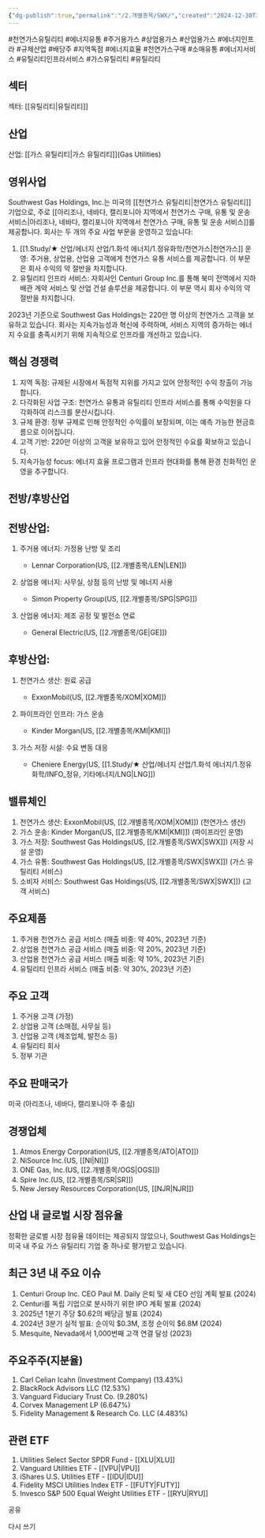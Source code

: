 ```yaml
---
{"dg-publish":true,"permalink":"/2.개별종목/SWX/","created":"2024-12-30T21:02:02.987+09:00","updated":"2025-07-29T21:37:05.244+09:00"}
---
```


#천연가스유틸리티 #에너지유통 #주거용가스 #상업용가스 #산업용가스 #에너지인프라 #규제산업 #배당주 #지역독점 #에너지효율 #천연가스구매 #소매유통 #에너지서비스 #유틸리티인프라서비스 #가스유틸리티 #유틸리티

## 섹터

섹터: [[유틸리티\|유틸리티]]

## 산업

산업: [[가스 유틸리티\|가스 유틸리티]](Gas Utilities)

## 영위사업

Southwest Gas Holdings, Inc.는 미국의 [[천연가스 유틸리티\|천연가스 유틸리티]] 기업으로, 주로 [[아리조나, 네바다, 캘리포니아 지역에서 천연가스 구매, 유통 및 운송 서비스\|아리조나, 네바다, 캘리포니아 지역에서 천연가스 구매, 유통 및 운송 서비스]]를 제공합니다. 회사는 두 개의 주요 사업 부문을 운영하고 있습니다:

1. [[1.Study/★ 산업/에너지 산업/1.화석 에너지/1.정유화학/천연가스\|천연가스]] 운영: 주거용, 상업용, 산업용 고객에게 천연가스 유통 서비스를 제공합니다. 이 부문은 회사 수익의 약 절반을 차지합니다.
2. 유틸리티 인프라 서비스: 자회사인 Centuri Group Inc.를 통해 북미 전역에서 지하 배관 계약 서비스 및 산업 건설 솔루션을 제공합니다. 이 부문 역시 회사 수익의 약 절반을 차지합니다.

2023년 기준으로 Southwest Gas Holdings는 220만 명 이상의 천연가스 고객을 보유하고 있습니다. 회사는 지속가능성과 혁신에 주력하며, 서비스 지역의 증가하는 에너지 수요를 충족시키기 위해 지속적으로 인프라를 개선하고 있습니다.

## 핵심 경쟁력

1. 지역 독점: 규제된 시장에서 독점적 지위를 가지고 있어 안정적인 수익 창출이 가능합니다.
2. 다각화된 사업 구조: 천연가스 유통과 유틸리티 인프라 서비스를 통해 수익원을 다각화하여 리스크를 분산시킵니다.
3. 규제 환경: 정부 규제로 인해 안정적인 수익률이 보장되며, 이는 예측 가능한 현금흐름으로 이어집니다.
4. 고객 기반: 220만 이상의 고객을 보유하고 있어 안정적인 수요를 확보하고 있습니다.
5. 지속가능성 focus: 에너지 효율 프로그램과 인프라 현대화를 통해 환경 친화적인 운영을 추구합니다.

## 전방/후방산업

## 전방산업:

1. 주거용 에너지: 가정용 난방 및 조리
    
    - Lennar Corporation(US, [[2.개별종목/LEN\|LEN]])
    
2. 상업용 에너지: 사무실, 상점 등의 난방 및 에너지 사용
    
    - Simon Property Group(US, [[2.개별종목/SPG\|SPG]])
    
3. 산업용 에너지: 제조 공정 및 발전소 연료
    
    - General Electric(US, [[2.개별종목/GE\|GE]])
    

## 후방산업:

1. 천연가스 생산: 원료 공급
    
    - ExxonMobil(US, [[2.개별종목/XOM\|XOM]])
    
2. 파이프라인 인프라: 가스 운송
    
    - Kinder Morgan(US, [[2.개별종목/KMI\|KMI]])
    
3. 가스 저장 시설: 수요 변동 대응
    
    - Cheniere Energy(US, [[1.Study/★ 산업/에너지 산업/1.화석 에너지/1.정유화학/INFO_정유, 기타에너지/LNG\|LNG]])
    

## 밸류체인

1. 천연가스 생산: ExxonMobil(US, [[2.개별종목/XOM\|XOM]]) (천연가스 생산)
2. 가스 운송: Kinder Morgan(US, [[2.개별종목/KMI\|KMI]]) (파이프라인 운영)
3. 가스 저장: Southwest Gas Holdings(US, [[2.개별종목/SWX\|SWX]]) (저장 시설 운영)
4. 가스 유통: Southwest Gas Holdings(US, [[2.개별종목/SWX\|SWX]]) (가스 유틸리티 서비스)
5. 소비자 서비스: Southwest Gas Holdings(US, [[2.개별종목/SWX\|SWX]]) (고객 서비스)

## 주요제품

1. 주거용 천연가스 공급 서비스 (매출 비중: 약 40%, 2023년 기준)
2. 상업용 천연가스 공급 서비스 (매출 비중: 약 20%, 2023년 기준)
3. 산업용 천연가스 공급 서비스 (매출 비중: 약 10%, 2023년 기준)
4. 유틸리티 인프라 서비스 (매출 비중: 약 30%, 2023년 기준)

## 주요 고객

1. 주거용 고객 (가정)
2. 상업용 고객 (소매점, 사무실 등)
3. 산업용 고객 (제조업체, 발전소 등)
4. 유틸리티 회사
5. 정부 기관

## 주요 판매국가

미국 (아리조나, 네바다, 캘리포니아 주 중심)

## 경쟁업체

1. Atmos Energy Corporation(US, [[2.개별종목/ATO\|ATO]])
2. NiSource Inc.(US, [[NI\|NI]])
3. ONE Gas, Inc.(US, [[2.개별종목/OGS\|OGS]])
4. Spire Inc.(US, [[2.개별종목/SR\|SR]])
5. New Jersey Resources Corporation(US, [[NJR\|NJR]])

## 산업 내 글로벌 시장 점유율

정확한 글로벌 시장 점유율 데이터는 제공되지 않았으나, Southwest Gas Holdings는 미국 내 주요 가스 유틸리티 기업 중 하나로 평가받고 있습니다.

## 최근 3년 내 주요 이슈

1. Centuri Group Inc. CEO Paul M. Daily 은퇴 및 새 CEO 선임 계획 발표 (2024)
2. Centuri를 독립 기업으로 분사하기 위한 IPO 계획 발표 (2024)
3. 2025년 1분기 주당 $0.62의 배당금 발표 (2024)
4. 2024년 3분기 실적 발표: 순이익 $0.3M, 조정 순이익 $6.8M (2024)
5. Mesquite, Nevada에서 1,000번째 고객 연결 달성 (2023)

## 주요주주(지분율)

1. Carl Celian Icahn (Investment Company) (13.43%)
2. BlackRock Advisors LLC (12.53%)
3. Vanguard Fiduciary Trust Co. (9.280%)
4. Corvex Management LP (6.647%)
5. Fidelity Management & Research Co. LLC (4.483%)

## 관련 ETF

1. Utilities Select Sector SPDR Fund - [[XLU\|XLU]]
2. Vanguard Utilities ETF - [[VPU\|VPU]]
3. iShares U.S. Utilities ETF - [[IDU\|IDU]]
4. Fidelity MSCI Utilities Index ETF - [[FUTY\|FUTY]]
5. Invesco S&P 500 Equal Weight Utilities ETF - [[RYU\|RYU]]

공유

다시 쓰기